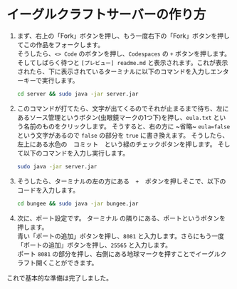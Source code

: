 # イーグルクラフトサーバーの作り方


1. まず、右上の「Fork」ボタンを押し、もう一度右下の「Fork」ボタンを押してこの作品をフォークします。  
そうしたら、`<> Code` のボタンを押し、`Codespaces` の `+` ボタンを押します。  
そしてしばらく待つと `[プレビュー] readme.md` と表示されます。これが表示されたら、下に表示されているターミナルに以下のコマンドを入力しエンターキーで実行します。

    ```bash
    cd server && sudo java -jar server.jar
    ```

3. このコマンドが打てたら、文字が出てくるのでそれが止まるまで待ち、左にあるソース管理というボタン(虫眼鏡マークの1つ下)を押し、`eula.txt` という名前のものをクリックします。
そうすると、右の方に ~省略~ `eula=false` という文字があるので `false` の部分を `true` に書き換えます。
そうしたら、左上にある水色の　コミット　という緑のチェックボタンを押します。
そして以下のコマンドを入力し実行します。

    ```bash
    sudo java -jar server.jar
    ```

5. そうしたら、ターミナルの左の方にある　`+`　ボタンを押しそこで、以下のコードを入力します。
 
    ```bash
    cd bungee && sudo java -jar bungee.jar
    ```
    

4. 次に、ポート設定です。
    ターミナル の隣りにある、ポートというボタンを押します。  
    青い「ポートの追加」ボタンを押し、`8081` と入力します。さらにもう一度「ポートの追加」ボタンを押し、`25565` と入力します。  
    ポート `8081` の部分を押し、右側にある地球マークを押すことでイーグルクラフト開くことができます。

これで基本的な準備は完了しました。
